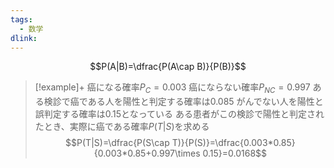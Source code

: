 ```yaml
---
tags:
  - 数学
dlink:
---
```

$$P(A|B)=\dfrac{P(A\cap B)}{P(B)}$$
>[!example]+
癌になる確率$P_{C}=0.003$
癌にならない確率$P_{NC}=0.997$
ある検診で癌である人を陽性と判定する確率は0.085
がんでない人を陽性と誤判定する確率は0.15となっている
ある患者がこの検診で陽性と判定されたとき、実際に癌である確率$P(T|S)$を求める
$$P(T|S)=\dfrac{P(S\cap T)}{P(S)}=\dfrac{0.003*0.85}{0.003*0.85+0.997\times 0.15}=0.0168$$
